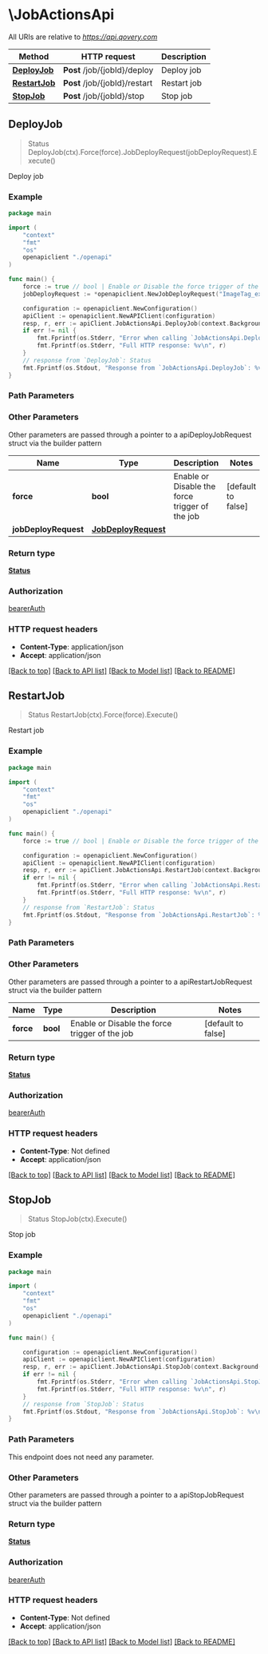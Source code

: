 # \JobActionsApi

All URIs are relative to *https://api.qovery.com*

Method | HTTP request | Description
------------- | ------------- | -------------
[**DeployJob**](JobActionsApi.md#DeployJob) | **Post** /job/{jobId}/deploy | Deploy job
[**RestartJob**](JobActionsApi.md#RestartJob) | **Post** /job/{jobId}/restart | Restart job
[**StopJob**](JobActionsApi.md#StopJob) | **Post** /job/{jobId}/stop | Stop job



## DeployJob

> Status DeployJob(ctx).Force(force).JobDeployRequest(jobDeployRequest).Execute()

Deploy job



### Example

```go
package main

import (
    "context"
    "fmt"
    "os"
    openapiclient "./openapi"
)

func main() {
    force := true // bool | Enable or Disable the force trigger of the job (optional) (default to false)
    jobDeployRequest := *openapiclient.NewJobDeployRequest("ImageTag_example") // JobDeployRequest |  (optional)

    configuration := openapiclient.NewConfiguration()
    apiClient := openapiclient.NewAPIClient(configuration)
    resp, r, err := apiClient.JobActionsApi.DeployJob(context.Background()).Force(force).JobDeployRequest(jobDeployRequest).Execute()
    if err != nil {
        fmt.Fprintf(os.Stderr, "Error when calling `JobActionsApi.DeployJob``: %v\n", err)
        fmt.Fprintf(os.Stderr, "Full HTTP response: %v\n", r)
    }
    // response from `DeployJob`: Status
    fmt.Fprintf(os.Stdout, "Response from `JobActionsApi.DeployJob`: %v\n", resp)
}
```

### Path Parameters



### Other Parameters

Other parameters are passed through a pointer to a apiDeployJobRequest struct via the builder pattern


Name | Type | Description  | Notes
------------- | ------------- | ------------- | -------------
 **force** | **bool** | Enable or Disable the force trigger of the job | [default to false]
 **jobDeployRequest** | [**JobDeployRequest**](JobDeployRequest.md) |  | 

### Return type

[**Status**](Status.md)

### Authorization

[bearerAuth](../README.md#bearerAuth)

### HTTP request headers

- **Content-Type**: application/json
- **Accept**: application/json

[[Back to top]](#) [[Back to API list]](../README.md#documentation-for-api-endpoints)
[[Back to Model list]](../README.md#documentation-for-models)
[[Back to README]](../README.md)


## RestartJob

> Status RestartJob(ctx).Force(force).Execute()

Restart job

### Example

```go
package main

import (
    "context"
    "fmt"
    "os"
    openapiclient "./openapi"
)

func main() {
    force := true // bool | Enable or Disable the force trigger of the job (optional) (default to false)

    configuration := openapiclient.NewConfiguration()
    apiClient := openapiclient.NewAPIClient(configuration)
    resp, r, err := apiClient.JobActionsApi.RestartJob(context.Background()).Force(force).Execute()
    if err != nil {
        fmt.Fprintf(os.Stderr, "Error when calling `JobActionsApi.RestartJob``: %v\n", err)
        fmt.Fprintf(os.Stderr, "Full HTTP response: %v\n", r)
    }
    // response from `RestartJob`: Status
    fmt.Fprintf(os.Stdout, "Response from `JobActionsApi.RestartJob`: %v\n", resp)
}
```

### Path Parameters



### Other Parameters

Other parameters are passed through a pointer to a apiRestartJobRequest struct via the builder pattern


Name | Type | Description  | Notes
------------- | ------------- | ------------- | -------------
 **force** | **bool** | Enable or Disable the force trigger of the job | [default to false]

### Return type

[**Status**](Status.md)

### Authorization

[bearerAuth](../README.md#bearerAuth)

### HTTP request headers

- **Content-Type**: Not defined
- **Accept**: application/json

[[Back to top]](#) [[Back to API list]](../README.md#documentation-for-api-endpoints)
[[Back to Model list]](../README.md#documentation-for-models)
[[Back to README]](../README.md)


## StopJob

> Status StopJob(ctx).Execute()

Stop job

### Example

```go
package main

import (
    "context"
    "fmt"
    "os"
    openapiclient "./openapi"
)

func main() {

    configuration := openapiclient.NewConfiguration()
    apiClient := openapiclient.NewAPIClient(configuration)
    resp, r, err := apiClient.JobActionsApi.StopJob(context.Background()).Execute()
    if err != nil {
        fmt.Fprintf(os.Stderr, "Error when calling `JobActionsApi.StopJob``: %v\n", err)
        fmt.Fprintf(os.Stderr, "Full HTTP response: %v\n", r)
    }
    // response from `StopJob`: Status
    fmt.Fprintf(os.Stdout, "Response from `JobActionsApi.StopJob`: %v\n", resp)
}
```

### Path Parameters

This endpoint does not need any parameter.

### Other Parameters

Other parameters are passed through a pointer to a apiStopJobRequest struct via the builder pattern


### Return type

[**Status**](Status.md)

### Authorization

[bearerAuth](../README.md#bearerAuth)

### HTTP request headers

- **Content-Type**: Not defined
- **Accept**: application/json

[[Back to top]](#) [[Back to API list]](../README.md#documentation-for-api-endpoints)
[[Back to Model list]](../README.md#documentation-for-models)
[[Back to README]](../README.md)

